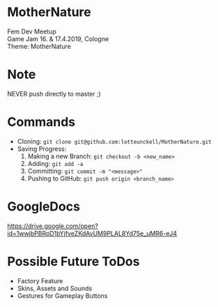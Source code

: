 # MotherNature
Fem Dev Meetup <br>
Game Jam 16. & 17.4.2019, Cologne <br>
Theme: MotherNature 

# Note
NEVER push directly to master ;)

# Commands
* Cloning: ```git clone git@github.com:lotteunckell/MotherNature.git ```
* Saving Progress:
  1. Making a new Branch: ```git checkout -b <new_name>```
  2. Adding: ```git add -a```
  3. Committing: ```git commit -m "<message>"```
  4. Pushing to GitHub: ```git push origin <branch_name>```

# GoogleDocs
https://drive.google.com/open?id=1wwjbPBRoD1bYjfveZKdAvUM9PLAL8Yd75e_uMR6-eJ4

# Possible Future ToDos
* Factory Feature
* Skins, Assets and Sounds
* Gestures for Gameplay Buttons
